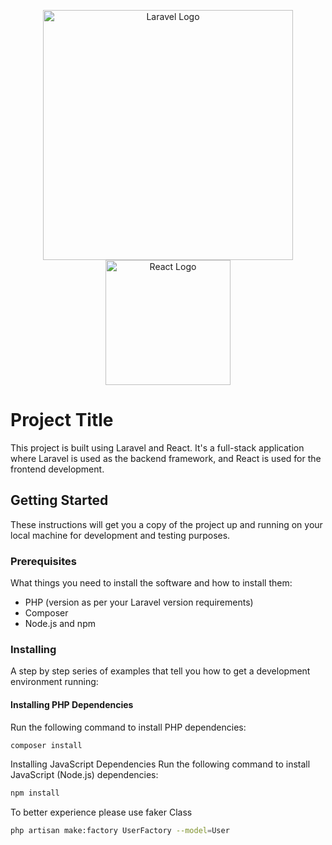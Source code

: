 <p align="center">
  <a href="https://laravel.com" target="_blank">
    <img src="https://raw.githubusercontent.com/laravel/art/master/logo-lockup/5%20SVG/2%20CMYK/1%20Full%20Color/laravel-logolockup-cmyk-red.svg" width="400" alt="Laravel Logo">
  </a>
  <a href="https://reactjs.org" target="_blank">
    <img src="https://upload.wikimedia.org/wikipedia/commons/thumb/a/a7/React-icon.svg/862px-React-icon.svg.png" width="200" alt="React Logo">
  </a>
</p>

# Project Title

This project is built using Laravel and React. It's a full-stack application where Laravel is used as the backend framework, and React is used for the frontend development.

## Getting Started

These instructions will get you a copy of the project up and running on your local machine for development and testing purposes.

### Prerequisites

What things you need to install the software and how to install them:

- PHP (version as per your Laravel version requirements)
- Composer
- Node.js and npm

### Installing

A step by step series of examples that tell you how to get a development environment running:

#### Installing PHP Dependencies

Run the following command to install PHP dependencies:

```bash
composer install
```
Installing JavaScript Dependencies
Run the following command to install JavaScript (Node.js) dependencies:

```bash
npm install
```

To better experience please use faker Class

```bash
php artisan make:factory UserFactory --model=User
```